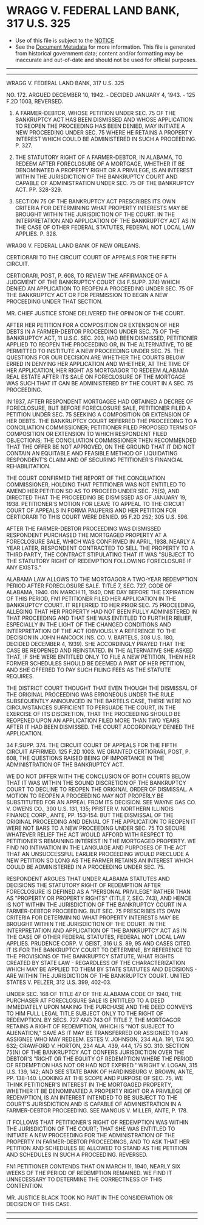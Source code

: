 ---
---

# WRAGG V. FEDERAL LAND BANK, 317 U.S. 325

* Use of this file is subject to the [NOTICE](https://github.com/publicdocs/notice/blob/master/NOTICE)
* See the [Document Metadata](../../../) for more information.
  This file is generated from historical government data; content and/or formatting may be inaccurate and out-of-date and should not be used for official purposes.

----------
----------

WRAGG V. FEDERAL LAND BANK, 317 U.S. 325

NO. 172.  ARGUED DECEMBER 10, 1942.  - DECIDED JANUARY 4, 1943.  - 125 F.2D 1003, REVERSED.

1.  A FARMER-DEBTOR, WHOSE PETITION UNDER SEC. 75 OF THE BANKRUPTCY ACT HAS BEEN DISMISSED AND WHOSE APPLICATION TO REOPEN THE PROCEEDING HAS BEEN DENIED, MAY INITIATE A NEW PROCEEDING UNDER SEC. 75 WHERE HE RETAINS A PROPERTY INTEREST WHICH COULD BE ADMINISTERED IN SUCH A PROCEEDING.  P. 327.

2.  THE STATUTORY RIGHT OF A FARMER-DEBTOR, IN ALABAMA, TO REDEEM AFTER FORECLOSURE OF A MORTGAGE, WHETHER IT BE DENOMINATED A PROPERTY RIGHT OR A PRIVILEGE, IS AN INTEREST WITHIN THE JURISDICTION OF THE BANKRUPTCY COURT AND CAPABLE OF ADMINISTRATION UNDER SEC. 75 OF THE BANKRUPTCY ACT.  PP. 328-329.

3.  SECTION 75 OF THE BANKRUPTCY ACT PRESCRIBES ITS OWN CRITERIA FOR DETERMINING WHAT PROPERTY INTERESTS MAY BE BROUGHT WITHIN THE JURISDICTION OF THE COURT.  IN THE INTERPRETATION AND APPLICATION OF THE BANKRUPTCY ACT AS IN THE CASE OF OTHER FEDERAL STATUTES, FEDERAL NOT LOCAL LAW APPLIES.  P. 328.

WRAGG V. FEDERAL LAND BANK OF NEW ORLEANS.

CERTIORARI TO THE CIRCUIT COURT OF APPEALS FOR THE FIFTH CIRCUIT.

CERTIORARI, POST, P. 608, TO REVIEW THE AFFIRMANCE OF A JUDGMENT OF THE BANKRUPTCY COURT (34 F.SUPP.  374) WHICH DENIED AN APPLICATION TO REOPEN A PROCEEDING UNDER SEC. 75 OF THE BANKRUPTCY ACT OR FOR PERMISSION TO BEGIN A NEW PROCEEDING UNDER THAT SECTION.

MR. CHIEF JUSTICE STONE DELIVERED THE OPINION OF THE COURT.

AFTER HER PETITION FOR A COMPOSITION OR EXTENSION OF HER DEBTS IN A FARMER-DEBTOR PROCEEDING UNDER SEC. 75 OF THE BANKRUPTCY ACT, 11 U.S.C. SEC. 203, HAD BEEN DISMISSED, PETITIONER APPLIED TO REOPEN THE PROCEEDING OR, IN THE ALTERNATIVE, TO BE PERMITTED TO INSTITUTE A NEW PROCEEDING UNDER SEC. 75.  THE QUESTIONS FOR OUR DECISION ARE WHETHER THE COURTS BELOW ERRED IN DENYING HER APPLICATION AND WHETHER, AT THE TIME OF HER APPLICATION, HER RIGHT AS MORTGAGOR TO REDEEM ALABAMA REAL ESTATE AFTER ITS SALE ON FORECLOSURE OF THE MORTGAGE WAS SUCH THAT IT CAN BE ADMINISTERED BY THE COURT IN A SEC. 75 PROCEEDING.

IN 1937, AFTER RESPONDENT MORTGAGEE HAD OBTAINED A DECREE OF FORECLOSURE, BUT BEFORE FORECLOSURE SALE, PETITIONER FILED A PETITION UNDER SEC. 75 SEEKING A COMPOSITION OR EXTENSION OF HER DEBTS.  THE BANKRUPTCY COURT REFERRED THE PROCEEDING TO A CONCILIATION COMMISSIONER; PETITIONER FILED PROPOSED TERMS OF COMPOSITION OR EXTENSION TO WHICH RESPONDENT FILED OBJECTIONS; THE CONCILIATION COMMISSIONER THEN RECOMMENDED THAT THE OFFER BE NOT APPROVED, ON THE GROUND THAT IT DID NOT CONTAIN AN EQUITABLE AND FEASIBLE METHOD OF LIQUIDATING RESPONDENT'S CLAIM AND OF SECURING PETITIONER'S FINANCIAL REHABILITATION.

THE COURT CONFIRMED THE REPORT OF THE CONCILIATION COMMISSIONER, HOLDING THAT PETITIONER WAS NOT ENTITLED TO AMEND HER PETITION SO AS TO PROCEED UNDER SEC. 75(S), AND DIRECTED THAT THE PROCEEDING BE DISMISSED AS OF JANUARY 19, 1938.  PETITIONER'S MOTION FOR LEAVE TO APPEAL TO THE CIRCUIT COURT OF APPEALS IN FORMA PAUPERIS AND HER PETITION FOR CERTIORARI TO THIS COURT WERE DENIED.  95 F.2D 252; 305 U.S. 596.

AFTER THE FARMER-DEBTOR PROCEEDING WAS DISMISSED RESPONDENT PURCHASED THE MORTGAGED PROPERTY AT A FORECLOSURE SALE, WHICH WAS CONFIRMED IN APRIL, 1938.  NEARLY A YEAR LATER, RESPONDENT CONTRACTED TO SELL THE PROPERTY TO A THIRD PARTY, THE CONTRACT STIPULATING THAT IT WAS "SUBJECT TO THE STATUTORY RIGHT OF REDEMPTION FOLLOWING FORECLOSURE IF ANY EXISTS."

ALABAMA LAW ALLOWS TO THE MORTGAGOR A TWO-YEAR REDEMPTION PERIOD AFTER FORECLOSURE SALE.  TITLE 7, SEC. 727, CODE OF ALABAMA, 1940.  ON MARCH 11, 1940, ONE DAY BEFORE THE EXPIRATION OF THIS PERIOD,  FN1 PETITIONER FILED HER APPLICATION IN THE BANKRUPTCY COURT.  IT REFERRED TO HER PRIOR SEC. 75 PROCEEDING, ALLEGING THAT HER PROPERTY HAD NOT BEEN FULLY ADMINISTERED IN THAT PROCEEDING AND THAT SHE WAS ENTITLED TO FURTHER RELIEF, ESPECIALLY IN THE LIGHT OF THE CHANGED CONDITIONS AND INTERPRETATION OF THE ACT (OBVIOUSLY A REFERENCE TO THE DECISION IN JOHN HANCOCK INS. CO. V. BARTELS, 308 U.S. 180, DECIDED DECEMBER 4, 1939).  SHE ACCORDINGLY PRAYED THAT THE CASE BE REOPENED AND REINSTATED.  IN THE ALTERNATIVE SHE ASKED THAT, IF SHE WERE ENTITLED ONLY TO FILE A NEW PETITION, THEN HER FORMER SCHEDULES SHOULD BE DEEMED A PART OF HER PETITION, AND SHE OFFERED TO PAY SUCH FILING FEES AS THE STATUTE REQUIRES.

THE DISTRICT COURT THOUGHT THAT EVEN THOUGH THE DISMISSAL OF THE ORIGINAL PROCEEDING WAS ERRONEOUS UNDER THE RULE SUBSEQUENTLY ANNOUNCED IN THE BARTELS CASE, THERE WERE NO CIRCUMSTANCES SUFFICIENT TO PERSUADE THE COURT, IN THE EXERCISE OF ITS DISCRETION, THAT THE PROCEEDING SHOULD BE REOPENED UPON AN APPLICATION FILED MORE THAN TWO YEARS AFTER IT HAD BEEN DISMISSED.  THE COURT ACCORDINGLY DENIED THE APPLICATION.

34 F.SUPP.  374.  THE CIRCUIT COURT OF APPEALS FOR THE FIFTH CIRCUIT AFFIRMED.  125 F.2D 1003.  WE GRANTED CERTIORARI, POST, P. 608, THE QUESTIONS RAISED BEING OF IMPORTANCE IN THE ADMINISTRATION OF THE BANKRUPTCY ACT.

WE DO NOT DIFFER WITH THE CONCLUSION OF BOTH COURTS BELOW THAT IT WAS WITHIN THE SOUND DISCRETION OF THE BANKRUPTCY COURT TO DECLINE TO REOPEN THE ORIGINAL ORDER OF DISMISSAL.  A MOTION TO REOPEN A PROCEEDING MAY NOT PROPERLY BE SUBSTITUTED FOR AN APPEAL FROM ITS DECISION.  SEE WAYNE GAS CO. V. OWENS CO., 300 U.S. 131, 135; PFISTER V. NORTHERN ILLINOIS FINANCE CORP., ANTE, PP. 153-154.  BUT THE DISMISSAL OF THE ORIGINAL PROCEEDING AND DENIAL OF THE APPLICATION TO REOPEN IT WERE NOT BARS TO A NEW PROCEEDING UNDER SEC. 75 TO SECURE WHATEVER RELIEF THE ACT WOULD AFFORD WITH RESPECT TO PETITIONER'S REMAINING INTEREST IN THE MORTGAGED PROPERTY.  WE FIND NO INTIMATION IN THE LANGUAGE AND PURPOSES OF THE ACT THAT AN UNSUCCESSFUL EARLIER PROCEEDING WOULD PRECLUDE A NEW PETITION SO LONG AS THE FARMER RETAINS AN INTEREST WHICH COULD BE ADMINISTERED IN A PROCEEDING UNDER SEC. 75.

RESPONDENT ARGUES THAT UNDER ALABAMA STATUTES AND DECISIONS THE STATUTORY RIGHT OF REDEMPTION AFTER FORECLOSURE IS DEFINED AS A "PERSONAL PRIVILEGE" RATHER THAN AS "PROPERTY OR PROPERTY RIGHTS" (TITLE 7, SEC. 743), AND HENCE IS NOT WITHIN THE JURISDICTION OF THE BANKRUPTCY COURT IN A FARMER-DEBTOR PROCEEDING.  BUT SEC. 75 PRESCRIBES ITS OWN CRITERIA FOR DETERMINING WHAT PROPERTY INTERESTS MAY BE BROUGHT WITHIN THE JURISDICTION OF THE COURT.  IN THE INTERPRETATION AND APPLICATION OF THE BANKRUPTCY ACT AS IN THE CASE OF OTHER FEDERAL STATUTES, FEDERAL NOT LOCAL LAW APPLIES.  PRUDENCE CORP. V. GEIST, 316 U.S. 89, 95 AND CASES CITED.  IT IS FOR THE BANKRUPTCY COURT TO DETERMINE, BY REFERENCE TO THE PROVISIONS OF THE BANKRUPTCY STATUTE, WHAT RIGHTS CREATED BY STATE LAW - REGARDLESS OF THE CHARACTERIZATION WHICH MAY BE APPLIED TO THEM BY STATE STATUTES AND DECISIONS - ARE WITHIN THE JURISDICTION OF THE BANKRUPTCY COURT.  UNITED STATES V. PELZER, 312 U.S. 399, 402-03.

UNDER SEC. 168 OF TITLE 47 OF THE ALABAMA CODE OF 1940, THE PURCHASER AT FORECLOSURE SALE IS ENTITLED TO A DEED IMMEDIATELY UPON MAKING THE PURCHASE AND THE DEED CONVEYS TO HIM FULL LEGAL TITLE SUBJECT ONLY TO THE RIGHT OF REDEMPTION.  BY SECS. 727 AND 743 OF TITLE 7, THE MORTGAGOR RETAINS A RIGHT OF REDEMPTION, WHICH IS "NOT SUBJECT TO ALIENATION," SAVE AS IT MAY BE TRANSFERRED OR ASSIGNED TO AN ASSIGNEE WHO MAY REDEEM.  ESTES V. JOHNSON, 234 ALA. 191, 174 SO. 632; CRAWFORD V. HORTON, 234 ALA. 439, 444, 175 SO. 310.  SECTION 75(N) OF THE BANKRUPTCY ACT CONFERS JURISDICTION OVER THE DEBTOR'S "RIGHT OR THE EQUITY OF REDEMPTION WHERE THE PERIOD OF REDEMPTION HAS NOT OR HAD NOT EXPIRED."  WRIGHT V. LOGAN, 315 U.S. 139, 142; AND SEE STATE BANK OF HARDINSBURG V. BROWN, ANTE, PP. 138-140.  LOOKING AT THE SCOPE AND PURPOSE OF SEC. 75, WE THINK PETITIONER'S INTEREST IN THE MORTGAGED PROPERTY, WHETHER IT BE DENOMINATED A PROPERTY RIGHT OR A PRIVILEGE OF REDEMPTION, IS AN INTEREST INTENDED TO BE SUBJECT TO THE COURT'S JURISDICTION AND IS CAPABLE OF ADMINISTRATION IN A FARMER-DEBTOR PROCEEDING.  SEE MANGUS V. MILLER, ANTE, P. 178.

IT FOLLOWS THAT PETITIONER'S RIGHT OF REDEMPTION WAS WITHIN THE JURISDICTION OF THE COURT; THAT SHE WAS ENTITLED TO INITIATE A NEW PROCEEDING FOR THE ADMINISTRATION OF THE PROPERTY IN FARMER-DEBTOR PROCEEDINGS, AND TO ASK THAT HER PETITION AND SCHEDULES BE ALLOWED TO STAND AS THE PETITION AND SCHEDULES IN SUCH A PROCEEDING.  REVERSED.

FN1  PETITIONER CONTENDS THAT ON MARCH 11, 1940, NEARLY SIX WEEKS OF THE PERIOD OF REDEMPTION REMAINED.  WE FIND IT UNNECESSARY TO DETERMINE THE CORRECTNESS OF THIS CONTENTION.

MR. JUSTICE BLACK TOOK NO PART IN THE CONSIDERATION OR DECISION OF THIS CASE.


----------
----------

